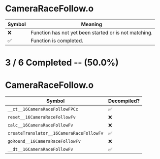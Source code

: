 # CameraRaceFollow.o
| Symbol | Meaning 
| ------------- | ------------- 
| :x: | Function has not yet been started or is not matching. 
| :white_check_mark: | Function is completed. 


# 3 / 6 Completed -- (50.0%)
# CameraRaceFollow.o
| Symbol | Decompiled? |
| ------------- | ------------- |
| `__ct__16CameraRaceFollowFPCc` | :white_check_mark: |
| `reset__16CameraRaceFollowFv` | :x: |
| `calc__16CameraRaceFollowFv` | :x: |
| `createTranslator__16CameraRaceFollowFv` | :white_check_mark: |
| `goRound__16CameraRaceFollowFv` | :x: |
| `__dt__16CameraRaceFollowFv` | :white_check_mark: |
